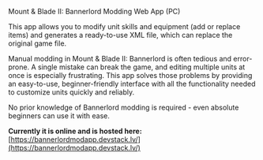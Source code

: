 Mount & Blade II: Bannerlord Modding Web App (PC)

This app allows you to modify unit skills and equipment (add or replace items) and generates a ready-to-use XML file, which can replace the original game file.

Manual modding in Mount & Blade II: Bannerlord is often tedious and error-prone. A single mistake can break the game, and editing multiple units at once is especially frustrating. 
This app solves those problems by providing an easy-to-use, beginner-friendly interface with all the functionality needed to customize units quickly and reliably.

No prior knowledge of Bannerlord modding is required - even absolute beginners can use it with ease.

**Currently it is online and is hosted here:**
[https://bannerlordmodapp.devstack.lv/](https://bannerlordmodapp.devstack.lv/)
